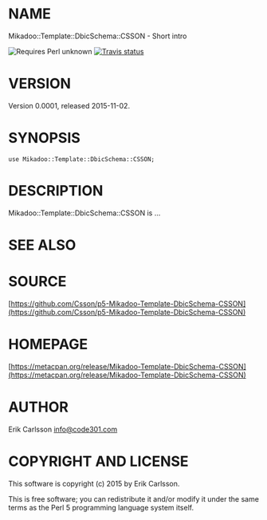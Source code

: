 # NAME

Mikadoo::Template::DbicSchema::CSSON - Short intro

![Requires Perl unknown](https://img.shields.io/badge/perl-unknown-brightgreen.svg) [![Travis status](https://api.travis-ci.org//.svg?branch=master)](https://travis-ci.org//)

# VERSION

Version 0.0001, released 2015-11-02.

# SYNOPSIS

    use Mikadoo::Template::DbicSchema::CSSON;

# DESCRIPTION

Mikadoo::Template::DbicSchema::CSSON is ...

# SEE ALSO

# SOURCE

[https://github.com/Csson/p5-Mikadoo-Template-DbicSchema-CSSON](https://github.com/Csson/p5-Mikadoo-Template-DbicSchema-CSSON)

# HOMEPAGE

[https://metacpan.org/release/Mikadoo-Template-DbicSchema-CSSON](https://metacpan.org/release/Mikadoo-Template-DbicSchema-CSSON)

# AUTHOR

Erik Carlsson <info@code301.com>

# COPYRIGHT AND LICENSE

This software is copyright (c) 2015 by Erik Carlsson.

This is free software; you can redistribute it and/or modify it under
the same terms as the Perl 5 programming language system itself.
